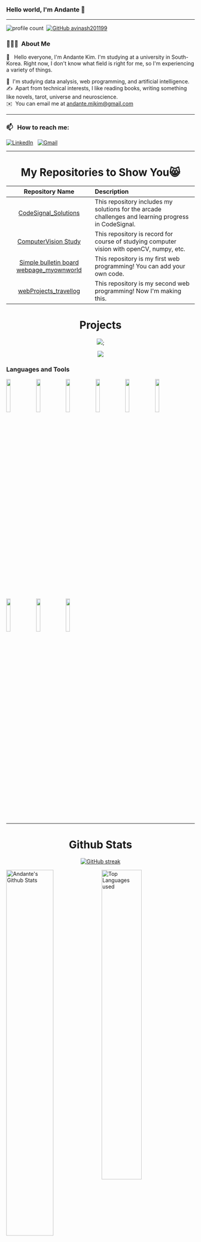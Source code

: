 ### Hello world, I'm Andante  👋 


-----

![profile count](https://komarev.com/ghpvc/?username=Andante-Kim&color=red)&nbsp;
[![GitHub avinash201199](https://img.shields.io/github/followers/Andante-Kim?label=follow&style=social)](https://github.com/Andante-Kim)&nbsp;
### 👨🏻‍💻 &nbsp;About Me

🥰 &nbsp; Hello everyone, I'm Andante Kim. I'm studying at a university in South-Korea. Right now, I don't know what field is right for me, so I'm experiencing a variety of things.

🌱 &nbsp;I'm studying data analysis, web programming, and artificial intelligence.\
✍️ &nbsp;Apart from technical interests, I like reading books, writing something like novels, tarot, universe and neuroscience.\
✉️ &nbsp;You can email me at andante.mjkim@gmail.com


-----
### 📫 &nbsp; How to reach me:



<a href="https://www.linkedin.com/in/minjeong-kim-991645318/"><img alt="LinkedIn" src="https://img.shields.io/badge/linkedin%20-%230077B5.svg?&style=flat&logo=linkedin&logoColor=white"/></a> &nbsp;
<a href="mailto:andante.mjkim@gmail.com"><img alt="Gmail" src="https://img.shields.io/badge/Gmail-D14836?style=flat&logo=gmail&logoColor=white" /></a> &nbsp;

-----  


<h1 align="center">My Repositories to Show You😸</h1>

| Repository Name      | Description | 
| :---:        |    :----   |  
| [CodeSignal_Solutions](https://github.com/Andante-Kim/CodeSignal_Solutions) | This repository includes my solutions for the arcade challenges and learning progress in CodeSignal. |
| [ComputerVision Study](https://github.com/Andante-Kim/ComputerVision_study) | This repository is record for course of studying computer vision with openCV, numpy, etc. |
| [Simple bulletin board webpage_myownworld](https://github.com/Andante-Kim/WebProject1_myownworld) | This repository is my first web programming! You can add your own code.| 
| [webProjects_travellog](https://github.com/Andante-Kim/webProject2_travellog) | This repository is my second web programming! Now I'm making this.| 




<h1 align="center">Projects</h1>

</div>
<div  align="center">

<a href="https://Andante-Kim.github.io/WebProject1_myownworld/"><img src="https://github-readme-stats.vercel.app/api/pin/?username=Andante-Kim&repo=WebProject1_myownworld&show_icons=true&theme=great-gatsby" ></a>;

<a href="https://Andante-Kim.github.io/webProject2_travellog/"><img src="https://github-readme-stats.vercel.app/api/pin/?username=Andante-Kim&repo=webProject2_travellog&show_icons=true&theme=great-gatsby" ></a>

</div>



### Languages and Tools

<p>


  <code><img width="15%" src="https://www.vectorlogo.zone/logos/python/python-ar21.svg"></code>
  <code><img width="15%" src="https://www.vectorlogo.zone/logos/numpy/numpy-ar21.svg"></code>
  <code><img width="15%" src="https://www.vectorlogo.zone/logos/opencv/opencv-ar21.svg"></code>
  <code><img width="15%" src="https://www.vectorlogo.zone/logos/tensorflow/tensorflow-ar21.svg"></code>
  <code><img width="15%" src="https://www.vectorlogo.zone/logos/pytorch/pytorch-ar21.svg"></code>
  <code><img width="15%" src="https://www.vectorlogo.zone/logos/djangoproject/djangoproject-ar21.svg"></code>
  <code><img width="15%" src="https://www.vectorlogo.zone/logos/jupyter/jupyter-ar21.svg"></code>
  <code><img width="15%" src="https://www.vectorlogo.zone/logos/mysql/mysql-ar21.svg"></code>
  <code><img width="15%" src="https://www.vectorlogo.zone/logos/git-scm/git-scm-ar21.svg"></code>


   -----

</p>



<h1 align="center">Github Stats</h1>

<div align="center">

[![GitHub streak](https://github-readme-streak-stats.herokuapp.com/?user=Andante-Kim&theme=highcontrast)](https://github.com/DenverCoder1/github-readme-streak-stats)

 </div>


<img align="left" alt="Andante's Github Stats" src="https://github-readme-stats.vercel.app/api?username=Andante-Kim&&show_icons=true&theme=dark" width="50%" />
<img alt="Top Languages used" src="https://github-readme-stats.vercel.app/api/top-langs/?username=Andante-Kim&layout=compact&theme=dark" width="46%" />

<br>
